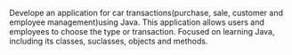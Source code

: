 Develope an application for car transactions(purchase, sale, customer and employee management)using Java. This application allows users and employees to choose the type or transaction. 
Focused on learning Java, including its classes, suclasses, objects and methods.
